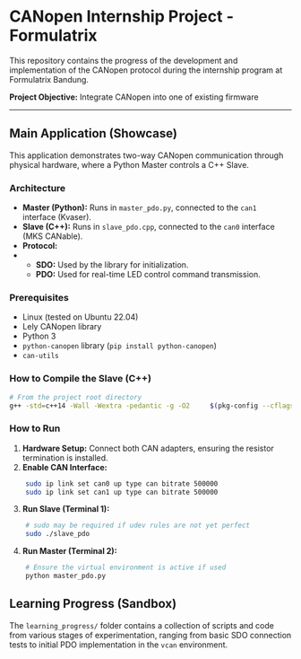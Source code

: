 # CANopen Internship Project - Formulatrix

This repository contains the progress of the development and implementation of the CANopen protocol during the internship program at Formulatrix Bandung.

**Project Objective:** Integrate CANopen into one of existing firmware

---

## Main Application (Showcase)

This application demonstrates two-way CANopen communication through physical hardware, where a Python Master controls a C++ Slave.

### Architecture

*   **Master (Python):** Runs in `master_pdo.py`, connected to the `can1` interface (Kvaser).
*   **Slave (C++):** Runs in `slave_pdo.cpp`, connected to the `can0` interface (MKS CANable).
*   **Protocol:**
*   *   **SDO:** Used by the library for initialization.
    *   **PDO:** Used for real-time LED control command transmission.

### Prerequisites

- Linux (tested on Ubuntu 22.04)
- Lely CANopen library
- Python 3
- `python-canopen` library (`pip install python-canopen`)
- `can-utils`

### How to Compile the Slave (C++)

```bash
# From the project root directory
g++ -std=c++14 -Wall -Wextra -pedantic -g -O2     $(pkg-config --cflags liblely-coapp)     slave_pdo.cpp -o slave_pdo     $(pkg-config --libs liblely-coapp)
```

### How to Run

1.  **Hardware Setup:** Connect both CAN adapters, ensuring the resistor termination is installed.
2.  **Enable CAN Interface:**
```bash
    sudo ip link set can0 up type can bitrate 500000
    sudo ip link set can1 up type can bitrate 500000
```
3.  **Run Slave (Terminal 1):**
```bash
    # sudo may be required if udev rules are not yet perfect
    sudo ./slave_pdo
```
4.  **Run Master (Terminal 2):**
```bash
    # Ensure the virtual environment is active if used
    python master_pdo.py
```

## Learning Progress (Sandbox)

The `learning_progress/` folder contains a collection of scripts and code from various stages of experimentation, ranging from basic SDO connection tests to initial PDO implementation in the `vcan` environment.
